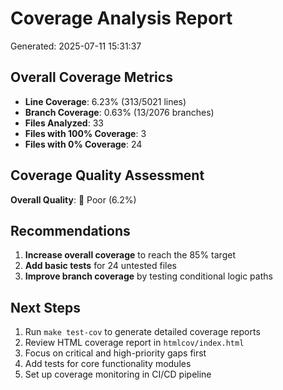 
# Coverage Analysis Report
Generated: 2025-07-11 15:31:37

## Overall Coverage Metrics

- **Line Coverage**: 6.23% (313/5021 lines)
- **Branch Coverage**: 0.63% (13/2076 branches)
- **Files Analyzed**: 33
- **Files with 100% Coverage**: 3
- **Files with 0% Coverage**: 24

## Coverage Quality Assessment

**Overall Quality**: 🔴 Poor (6.2%)

## Recommendations

1. **Increase overall coverage** to reach the 85% target
3. **Add basic tests** for 24 untested files
4. **Improve branch coverage** by testing conditional logic paths

## Next Steps

1. Run `make test-cov` to generate detailed coverage reports
2. Review HTML coverage report in `htmlcov/index.html`
3. Focus on critical and high-priority gaps first
4. Add tests for core functionality modules
5. Set up coverage monitoring in CI/CD pipeline

